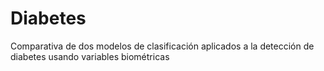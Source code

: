 # Diabetes
Comparativa de dos modelos de clasificación aplicados a la detección de diabetes usando variables biométricas
